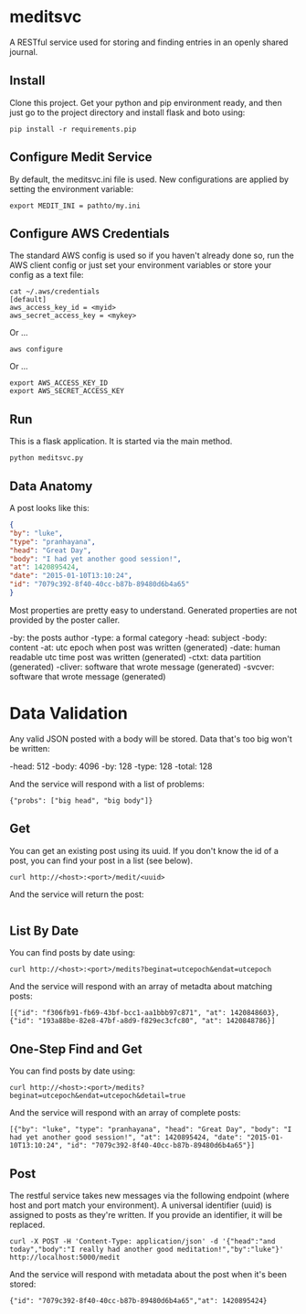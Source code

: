 # meditsvc

A RESTful service used for storing and finding entries in an openly shared journal.

## Install

Clone this project. Get your python and pip environment ready, and then just go to the project directory
and install flask and boto using:

```
pip install -r requirements.pip
```

## Configure Medit Service

By default, the meditsvc.ini file is used. New configurations are applied by setting the environment variable:

```
export MEDIT_INI = pathto/my.ini

```

## Configure AWS Credentials

The standard AWS config is used so if you haven't already done so, run the AWS client config or just set your environment variables or store your config as a text file:

```
cat ~/.aws/credentials
[default]
aws_access_key_id = <myid>
aws_secret_access_key = <mykey>
```

Or ...

```
aws configure
```

Or ...

```
export AWS_ACCESS_KEY_ID
export AWS_SECRET_ACCESS_KEY
```

## Run

This is a flask application. It is started via the main method.

```
python meditsvc.py
```

## Data Anatomy

A post looks like this:

```json
{
"by": "luke",
"type": "pranhayana",
"head": "Great Day",
"body": "I had yet another good session!",
"at": 1420895424,
"date": "2015-01-10T13:10:24",
"id": "7079c392-8f40-40cc-b87b-89480d6b4a65"
}
```

Most properties are pretty easy to understand. Generated properties are not provided by the poster caller.

-by: the posts author
-type: a formal category
-head: subject
-body: content
-at: utc epoch when post was written (generated)
-date: human readable utc time post was written (generated)
-ctxt: data partition (generated)
-cliver: software that wrote message (generated)
-svcver: software that wrote message (generated)

# Data Validation

Any valid JSON posted with a body will be stored. Data that's too big won't be written:

-head: 512
-body: 4096
-by: 128
-type: 128
-total: 128

And the service will respond with a list of problems:

```
{"probs": ["big head", "big body"]}
```

## Get

You can get an existing post using its uuid. If you don't know the id of a post, you can find your post in a list (see below).

```
curl http://<host>:<port>/medit/<uuid>
```

And the service will return the post:

```
```

## List By Date

You can find posts by date using:

```
curl http://<host>:<port>/medits?beginat=utcepoch&endat=utcepoch
```

And the service will respond with an array of metadta about matching posts:

```
[{"id": "f306fb91-fb69-43bf-bcc1-aa1bbb97c871", "at": 1420848603}, {"id": "193a88be-82e8-47bf-a8d9-f829ec3cfc80", "at": 1420848786}]
```

## One-Step Find and Get

You can find posts by date using:

```
curl http://<host>:<port>/medits?beginat=utcepoch&endat=utcepoch&detail=true
```

And the service will respond with an array of complete posts:

```
[{"by": "luke", "type": "pranhayana", "head": "Great Day", "body": "I had yet another good session!", "at": 1420895424, "date": "2015-01-10T13:10:24", "id": "7079c392-8f40-40cc-b87b-89480d6b4a65"}]
```

## Post 

The restful service takes new messages via the following endpoint (where host and port match your environment).
A universal identifier (uuid) is assigned to posts as they're written. If you provide an identifier, it will be replaced.

```
curl -X POST -H 'Content-Type: application/json' -d '{"head":"and today","body":"I really had another good meditation!","by":"luke"}' http://localhost:5000/medit
```
And the service will respond with metadata about the post when it's been stored:
```
{"id": "7079c392-8f40-40cc-b87b-89480d6b4a65","at": 1420895424}
```
